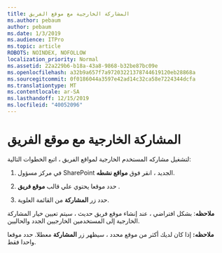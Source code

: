 ```yaml
---
title: المشاركة الخارجية مع موقع الفريق
ms.author: pebaum
author: pebaum
ms.date: 1/3/2019
ms.audience: ITPro
ms.topic: article
ROBOTS: NOINDEX, NOFOLLOW
localization_priority: Normal
ms.assetid: 22a229b6-b18a-43a8-9868-b32be87bc09e
ms.openlocfilehash: a32b9a657f7a97203221378744619120eb28868a
ms.sourcegitcommit: 0f0186044a3597e42ad14c32ca58e7224344dcfa
ms.translationtype: MT
ms.contentlocale: ar-SA
ms.lasthandoff: 12/15/2019
ms.locfileid: "40052096"
---
```

# <a name="external-sharing-with-a-team-site"></a>المشاركة الخارجية مع موقع الفريق

لتشغيل مشاركه المستخدم الخارجية لمواقع الفريق ، اتبع الخطوات التالية: 
  
1. في مركز مسؤول SharePoint الجديد ، انقر فوق **مواقع نشطه**.
  
2. حدد موقعا يحتوي علي قالب **موقع فريق** . 
  
3. حدد زر **المشاركة** من القائمة العلوية. 
  
 **ملاحظه**: بشكل افتراضي ، عند إنشاء موقع فريق حديث ، سيتم تعيين خيار المشاركة الخارجية إلى المستخدمين الخارجيين الجدد والحاليين. 
  
 **ملاحظه:** إذا كان لديك أكثر من موقع محدد ، سيظهر زر **المشاركة** معطلا. حدد موقعا واحدا فقط. 
  


